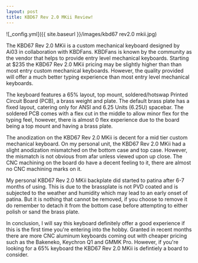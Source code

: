 ```yaml
---
layout: post
title: KBD67 Rev 2.0 MKii Review!
---
```


![_config.yml]({{ site.baseurl }}/images/kbd67 rev2.0 mkii.jpg)

The KBD67 Rev 2.0 MKii is a custom mechanical keyboard designed by Ai03 in collaboration with KBDFans. KBDFans is known by the community as the vendor that helps to provide entry level mechanical keyboards. Starting at $235 the KBD67 Rev 2.0 MKii pricing may be slightly higher than than most entry custom mechanical keyboards. However, the quality provided will offer a much better typing experience than most entry level mechanical keyboards.

The keyboard features a 65% layout, top mount, soldered/hotswap Printed Circuit Board (PCB), a brass weight and plate. The default brass plate has a fixed layout, catering only for ANSI and 6.25 Units (6.25U) spacebar. The soldered PCB comes with a flex cut in the middle to allow minor flex for the typing feel, however, there is almost 0 flex experience due to the board being a top mount and having a brass plate.

The anodization on the KBD67 Rev 2.0 MKii is decent for a mid tier custom mechanical keyboard. On my personal unit, the KBD67 Rev 2.0 MKii had a slight anodization mismatched on the bottom case and top case. However, the mismatch is not obvious from afar unless viewed upon up close. The CNC machining on the board do have a decent feeling to it, there are almost no CNC machining marks on it.

My personal KBD67 Rev 2.0 MKii backplate did started to patina after 6-7 months of using. This is due to the brassplate is not PVD coated and is subjected to the weather and humidity which may lead to an early onset of patina. But it is nothing that cannot be removed, if you choose to remove it do remember to detach it from the bottom case before attempting to either polish or sand the brass plate. 

In conclusion, I will say this keyboard definitely offer a good experience if this is the first time you're entering into the hobby. Granted in recent months there are more CNC aluminum keyboards coming out with cheaper pricing such as the Bakeneko, Keychron Q1 and GMMK Pro. However, if you're looking for a 65% keyboard the KBD67 Rev 2.0 MKii is defintiely a board to consider.
